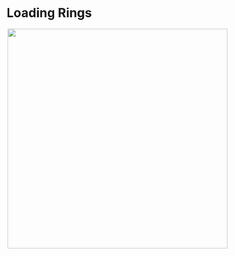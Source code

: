 # Loading Rings

<div align='center'>
  <img src='https://user-images.githubusercontent.com/83174653/148794585-be158f46-7191-432f-9f25-ec8654b1c208.gif' width='500px'>
</div>

